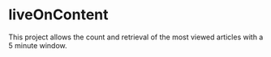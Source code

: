 liveOnContent
=============

This project allows the count and retrieval of the most viewed articles with a 5 minute window. 
